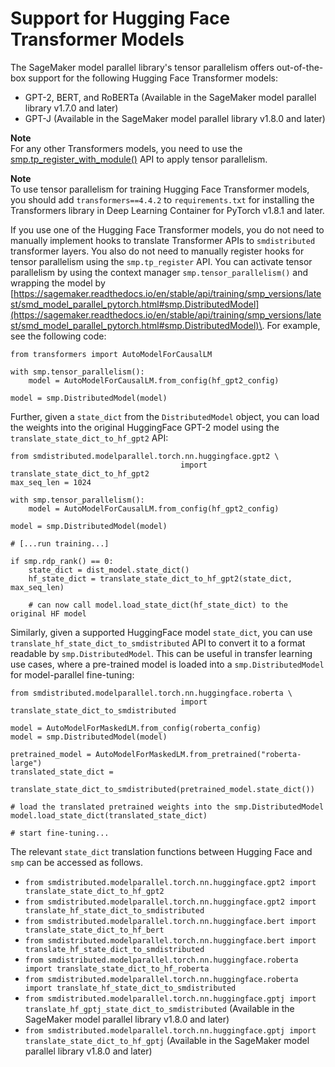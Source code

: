 # Support for Hugging Face Transformer Models<a name="model-parallel-extended-features-pytorch-hugging-face"></a>

The SageMaker model parallel library's tensor parallelism offers out\-of\-the\-box support for the following Hugging Face Transformer models:
+ GPT\-2, BERT, and RoBERTa \(Available in the SageMaker model parallel library v1\.7\.0 and later\)
+ GPT\-J \(Available in the SageMaker model parallel library v1\.8\.0 and later\)

**Note**  
For any other Transformers models, you need to use the [smp\.tp\_register\_with\_module\(\)](https://sagemaker.readthedocs.io/en/stable/api/training/smp_versions/latest/smd_model_parallel_pytorch_tensor_parallel.html#smp.tp_register_with_module) API to apply tensor parallelism\.

**Note**  
To use tensor parallelism for training Hugging Face Transformer models, you should add `transformers==4.4.2` to `requirements.txt` for installing the Transformers library in Deep Learning Container for PyTorch v1\.8\.1 and later\.

If you use one of the Hugging Face Transformer models, you do not need to manually implement hooks to translate Transformer APIs to `smdistributed` transformer layers\. You also do not need to manually register hooks for tensor parallelism using the `smp.tp_register` API\. You can activate tensor parallelism by using the context manager `smp.tensor_parallelism()` and wrapping the model by [https://sagemaker.readthedocs.io/en/stable/api/training/smp_versions/latest/smd_model_parallel_pytorch.html#smp.DistributedModel](https://sagemaker.readthedocs.io/en/stable/api/training/smp_versions/latest/smd_model_parallel_pytorch.html#smp.DistributedModel)\. For example, see the following code:

```
from transformers import AutoModelForCausalLM

with smp.tensor_parallelism():
    model = AutoModelForCausalLM.from_config(hf_gpt2_config)

model = smp.DistributedModel(model)
```

Further, given a `state_dict` from the `DistributedModel` object, you can load the weights into the original HuggingFace GPT\-2 model using the `translate_state_dict_to_hf_gpt2` API:

```
from smdistributed.modelparallel.torch.nn.huggingface.gpt2 \
                                      import translate_state_dict_to_hf_gpt2
max_seq_len = 1024

with smp.tensor_parallelism():
    model = AutoModelForCausalLM.from_config(hf_gpt2_config)

model = smp.DistributedModel(model)

# [...run training...]

if smp.rdp_rank() == 0:
    state_dict = dist_model.state_dict()
    hf_state_dict = translate_state_dict_to_hf_gpt2(state_dict, max_seq_len)
    
    # can now call model.load_state_dict(hf_state_dict) to the original HF model
```

Similarly, given a supported HuggingFace model `state_dict`, you can use `translate_hf_state_dict_to_smdistributed` API to convert it to a format readable by `smp.DistributedModel`\. This can be useful in transfer learning use cases, where a pre\-trained model is loaded into a `smp.DistributedModel` for model\-parallel fine\-tuning:

```
from smdistributed.modelparallel.torch.nn.huggingface.roberta \
                                      import translate_state_dict_to_smdistributed

model = AutoModelForMaskedLM.from_config(roberta_config)
model = smp.DistributedModel(model)

pretrained_model = AutoModelForMaskedLM.from_pretrained("roberta-large")
translated_state_dict = 
        translate_state_dict_to_smdistributed(pretrained_model.state_dict())

# load the translated pretrained weights into the smp.DistributedModel
model.load_state_dict(translated_state_dict)

# start fine-tuning...
```

The relevant `state_dict` translation functions between Hugging Face and `smp` can be accessed as follows\.
+  `from smdistributed.modelparallel.torch.nn.huggingface.gpt2 import translate_state_dict_to_hf_gpt2` 
+  `from smdistributed.modelparallel.torch.nn.huggingface.gpt2 import translate_hf_state_dict_to_smdistributed` 
+  `from smdistributed.modelparallel.torch.nn.huggingface.bert import translate_state_dict_to_hf_bert` 
+  `from smdistributed.modelparallel.torch.nn.huggingface.bert import translate_hf_state_dict_to_smdistributed` 
+  `from smdistributed.modelparallel.torch.nn.huggingface.roberta import translate_state_dict_to_hf_roberta` 
+  `from smdistributed.modelparallel.torch.nn.huggingface.roberta import translate_hf_state_dict_to_smdistributed` 
+ `from smdistributed.modelparallel.torch.nn.huggingface.gptj import translate_hf_gptj_state_dict_to_smdistributed` \(Available in the SageMaker model parallel library v1\.8\.0 and later\)
+ `from smdistributed.modelparallel.torch.nn.huggingface.gptj import translate_state_dict_to_hf_gptj` \(Available in the SageMaker model parallel library v1\.8\.0 and later\)